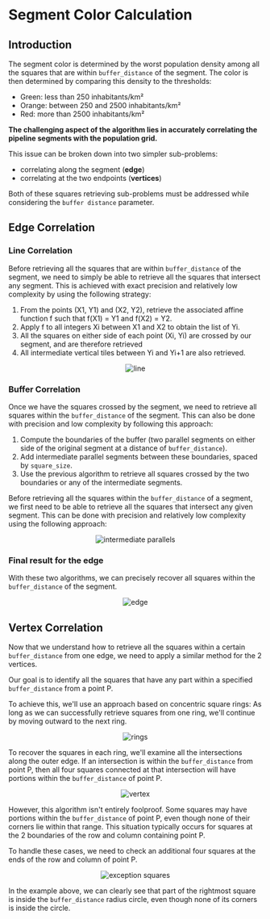 # Segment Color Calculation

## Introduction

The segment color is determined by the worst population density among all the squares that are within `buffer_distance` of the segment.
The color is then determined by comparing this density to the thresholds:
- Green: less than 250 inhabitants/km²
- Orange: between 250 and 2500 inhabitants/km²
- Red: more than 2500 inhabitants/km²

**The challenging aspect of the algorithm lies in accurately correlating the pipeline segments with the population grid.**

This issue can be broken down into two simpler sub-problems:
- correlating along the segment (**edge**)
- correlating at the two endpoints (**vertices**)

Both of these squares retrieving sub-problems must be addressed while considering the `buffer distance` parameter.

## Edge Correlation

### Line Correlation

Before retrieving all the squares that are within `buffer_distance` of the segment, we need to simply be able to retrieve all the squares that intersect any segment.
This is achieved with exact precision and relatively low complexity by using the following strategy:
1. From the points (X1, Y1) and (X2, Y2), retrieve the associated affine function f such that f(X1) = Y1 and f(X2) = Y2.
2. Apply f to all integers Xi between X1 and X2 to obtain the list of Yi.
3. All the squares on either side of each point (Xi, Yi) are crossed by our segment, and are therefore retrieved
4. All intermediate vertical tiles between Yi and Yi+1 are also retrieved.



<div align="center">
  <img src="images/line.png" alt="line"/>
</div>

### Buffer Correlation

Once we have the squares crossed by the segment, we need to retrieve all squares within the `buffer_distance` of the segment.
This can also be done with precision and low complexity by following this approach:

1. Compute the boundaries of the buffer (two parallel segments on either side of the original segment at a distance of `buffer_distance`).
2. Add intermediate parallel segments between these boundaries, spaced by `square_size`.
3. Use the previous algorithm to retrieve all squares crossed by the two boundaries or any of the intermediate segments.

Before retrieving all the squares within the `buffer_distance` of a segment, we first need to be able to retrieve all the squares that intersect any given segment. This can be done with precision and relatively low complexity using the following approach:



<div align="center">
  <img src="images/intermediate_parallels.png" alt="intermediate parallels"/>
</div>

### Final result for the edge

With these two algorithms, we can precisely recover all squares within the `buffer_distance` of the segment.

<div align="center">
  <img src="images/edge.png" alt="edge"/>
</div>


## Vertex Correlation

Now that we understand how to retrieve all the squares within a certain `buffer_distance` from one edge, we need to apply a similar method for the 2 vertices.

Our goal is to identify all the squares that have any part within a specified `buffer_distance` from a point P.

To achieve this, we'll use an approach based on concentric square rings: 
As long as we can successfully retrieve squares from one ring, we'll continue by moving outward to the next ring.

<div align="center">
  <img src="images/rings.png" alt="rings"/>
</div>

To recover the squares in each ring, we'll examine all the intersections along the outer edge.
If an intersection is within the `buffer_distance` from point P, then all four squares connected at that intersection will have portions within the `buffer_distance` of point P.

<div align="center">
  <img src="images/vertex.png" alt="vertex"/>
</div>

However, this algorithm isn't entirely foolproof.
Some squares may have portions within the `buffer_distance` of point P, even though none of their corners lie within that range.
This situation typically occurs for squares at the 2 boundaries of the row and column containing point P.

To handle these cases, we need to check an additional four squares at the ends of the row and column of point P.

<div align="center">
  <img src="images/exception_squares.png" alt="exception squares"/>
</div>

In the example above, we can clearly see that part of the rightmost square is inside the `buffer_distance` radius circle,
even though none of its corners is inside the circle.
